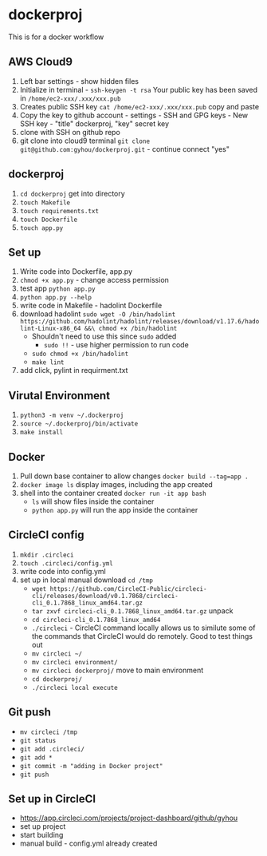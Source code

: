 # dockerproj
This is for a docker workflow

## AWS Cloud9
1. Left bar settings - show hidden files
1. Initialize in terminal - `ssh-keygen -t rsa`
Your public key has been saved in `/home/ec2-xxx/.xxx/xxx.pub`
1. Creates public SSH key `cat /home/ec2-xxx/.xxx/xxx.pub` copy and paste
1. Copy the key to github account - settings - SSH and GPG keys - New SSH key - "title" dockerproj, "key" secret key
1. clone with SSH on github repo
1. git clone into cloud9 terminal `git clone git@github.com:gyhou/dockerproj.git` - continue connect "yes"

## dockerproj
1. `cd dockerproj` get into directory
1. `touch Makefile`
1. `touch requirements.txt`
1. `touch Dockerfile`
1. `touch app.py`

## Set up 
1. Write code into Dockerfile, app.py
1. `chmod +x app.py` - change access permission
1. test app `python app.py`
1. `python app.py --help`
1. write code in Makefile - hadolint Dockerfile
1. download hadolint `sudo wget -O /bin/hadolint https://github.com/hadolint/hadolint/releases/download/v1.17.6/hadolint-Linux-x86_64 &&\ chmod +x /bin/hadolint`
    - Shouldn't need to use this since `sudo` added
      - `sudo !!` - use higher permission to run code
    - `sudo chmod +x /bin/hadolint`
    - `make lint`
1. add click, pylint in requirment.txt

## Virutal Environment
1. `python3 -m venv ~/.dockerproj`
1. `source ~/.dockerproj/bin/activate`
1. `make install`

## Docker
1. Pull down base container to allow changes `docker build --tag=app .`
1. `docker image ls` display images, including the app created
1. shell into the container created `docker run -it app bash`
    - `ls` will show files inside the container
    - `python app.py` will run the app inside the container
    
## CircleCI config
1. `mkdir .circleci`
1. `touch .circleci/config.yml`
1. write code into config.yml
1. set up in local manual download `cd /tmp`
    - `wget https://github.com/CircleCI-Public/circleci-cli/releases/download/v0.1.7868/circleci-cli_0.1.7868_linux_amd64.tar.gz`
    - `tar zxvf circleci-cli_0.1.7868_linux_amd64.tar.gz` unpack
    - `cd circleci-cli_0.1.7868_linux_amd64`
    - `./circleci` - CircleCI command locally allows us to similute some of the commands that CircleCI would do remotely. Good to test things out
    - `mv circleci ~/`
    - `mv circleci environment/`
    - `mv circleci dockerproj/` move to main environment
    - `cd dockerproj/`
    - `./circleci local execute`
    
## Git push
- `mv circleci /tmp`
- `git status`
- `git add .circleci/`
- `git add *`
- `git commit -m "adding in Docker project"`
- `git push`

## Set up in CircleCI
- https://app.circleci.com/projects/project-dashboard/github/gyhou
- set up project
- start building
- manual build - config.yml already created
